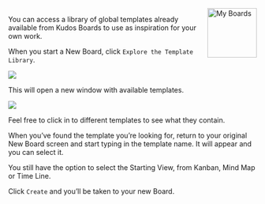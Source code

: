 <img style="float: right" src="/assets/images/boards-logo.jpg" height="100" alt="My Boards" />

You can access a library of global templates already available from Kudos Boards to use as inspiration for your own work.

When you start a New Board, click `Explore the Template Library`.

![](/assets/boards/globaltemplates1.png)

This will open a new window with available templates.

![](/assets/boards/globaltemplates2.png)

Feel free to click in to different templates to see what they contain. 

When you’ve found the template you’re looking for, return to your original New Board screen and start typing in the template name. It will appear and you can select it.

You still have the option to select the Starting View, from Kanban, Mind Map or Time Line.

Click `Create` and you’ll be taken to your new Board.
